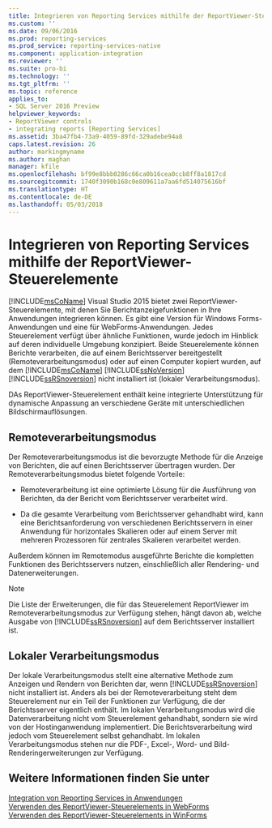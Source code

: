 ```yaml
---
title: Integrieren von Reporting Services mithilfe der ReportViewer-Steuerelemente | Microsoft-Dokumentation
ms.custom: ''
ms.date: 09/06/2016
ms.prod: reporting-services
ms.prod_service: reporting-services-native
ms.component: application-integration
ms.reviewer: ''
ms.suite: pro-bi
ms.technology: ''
ms.tgt_pltfrm: ''
ms.topic: reference
applies_to:
- SQL Server 2016 Preview
helpviewer_keywords:
- ReportViewer controls
- integrating reports [Reporting Services]
ms.assetid: 3ba47fb4-73a9-4059-89fd-329adebe94a8
caps.latest.revision: 26
author: markingmyname
ms.author: maghan
manager: kfile
ms.openlocfilehash: bf99e8bbb0286c66ca0b16cea0ccb8ff8a1817cd
ms.sourcegitcommit: 1740f3090b168c0e809611a7aa6fd514075616bf
ms.translationtype: HT
ms.contentlocale: de-DE
ms.lasthandoff: 05/03/2018
---
```

# <a name="integrating-reporting-services-using-reportviewer-controls"></a>Integrieren von Reporting Services mithilfe der ReportViewer-Steuerelemente
  [!INCLUDE[msCoName](../../includes/msconame-md.md)] Visual Studio 2015 bietet zwei ReportViewer-Steuerelemente, mit denen Sie Berichtanzeigefunktionen in Ihre Anwendungen integrieren können. Es gibt eine Version für Windows Forms-Anwendungen und eine für WebForms-Anwendungen. Jedes Steuerelement verfügt über ähnliche Funktionen, wurde jedoch im Hinblick auf deren individuelle Umgebung konzipiert. Beide Steuerelemente können Berichte verarbeiten, die auf einem Berichtsserver bereitgestellt (Remoteverarbeitungsmodus) oder auf einen Computer kopiert wurden, auf dem [!INCLUDE[msCoName](../../includes/msconame-md.md)] [!INCLUDE[ssNoVersion](../../includes/ssnoversion-md.md)] [!INCLUDE[ssRSnoversion](../../includes/ssrsnoversion-md.md)] nicht installiert ist (lokaler Verarbeitungsmodus).  
  
 DAs ReportViewer-Steuerelement enthält keine integrierte Unterstützung für dynamische Anpassung an verschiedene Geräte mit unterschiedlichen Bildschirmauflösungen.  
  
## <a name="remote-processing-mode"></a>Remoteverarbeitungsmodus  
 Der Remoteverarbeitungsmodus ist die bevorzugte Methode für die Anzeige von Berichten, die auf einen Berichtsserver übertragen wurden. Der Remoteverarbeitungsmodus bietet folgende Vorteile:  
  
-   Remoteverarbeitung ist eine optimierte Lösung für die Ausführung von Berichten, da der Bericht vom Berichtsserver verarbeitet wird.  
  
-   Da die gesamte Verarbeitung vom Berichtsserver gehandhabt wird, kann eine Berichtsanforderung von verschiedenen Berichtsservern in einer Anwendung für horizontales Skalieren oder auf einem Server mit mehreren Prozessoren für zentrales Skalieren verarbeitet werden.  
  
 Außerdem können im Remotemodus ausgeführte Berichte die kompletten Funktionen des Berichtsservers nutzen, einschließlich aller Rendering- und Datenerweiterungen.  
  
> [!NOTE]  
>  Die Liste der Erweiterungen, die für das Steuerelement ReportViewer im Remoteverarbeitungsmodus zur Verfügung stehen, hängt davon ab, welche Ausgabe von [!INCLUDE[ssRSnoversion](../../includes/ssrsnoversion-md.md)] auf dem Berichtsserver installiert ist.  
  
## <a name="local-processing-mode"></a>Lokaler Verarbeitungsmodus  
 Der lokale Verarbeitungsmodus stellt eine alternative Methode zum Anzeigen und Rendern von Berichten dar, wenn [!INCLUDE[ssRSnoversion](../../includes/ssrsnoversion-md.md)] nicht installiert ist. Anders als bei der Remoteverarbeitung steht dem Steuerelement nur ein Teil der Funktionen zur Verfügung, die der Berichtsserver eigentlich enthält. Im lokalen Verarbeitungsmodus wird die Datenverarbeitung nicht vom Steuerelement gehandhabt, sondern sie wird von der Hostinganwendung implementiert. Die Berichtsverarbeitung wird jedoch vom Steuerelement selbst gehandhabt. Im lokalen Verarbeitungsmodus stehen nur die PDF-, Excel-, Word- und Bild-Renderingerweiterungen zur Verfügung.  
  
## <a name="see-also"></a>Weitere Informationen finden Sie unter  
 [Integration von Reporting Services in Anwendungen](../../reporting-services/application-integration/integrating-reporting-services-into-applications.md)   
 [Verwenden des ReportViewer-Steuerelements in WebForms](../../reporting-services/application-integration/using-the-webforms-reportviewer-control.md)   
 [Verwenden des ReportViewer-Steuerelements in WinForms](../../reporting-services/application-integration/using-the-winforms-reportviewer-control.md)  

  
  
